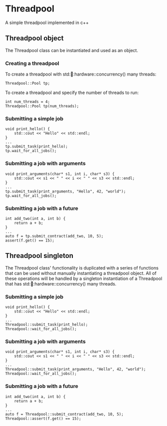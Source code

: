 # Threadpool
A simple threadpool implemented in c++

## Threadpool object
The Threadpool class can be instantiated and used as an object.

### Creating a threadpool

To create a threadpool with std::thread::hardware::concurrency() many threads:

    Threadpool::Pool tp;

To create a threadpool and specify the number of threads to run:

    int num_threads = 4;
    Threadpool::Pool tp(num_threads);

### Submitting a simple job

    void print_hello() {
        std::cout << "Hello" << std::endl;
    }
    ...
    tp.submit_task(print_hello);
    tp.wait_for_all_jobs();

### Submitting a job with arguments

    void print_arguments(char* s1, int i, char* s3) {
        std::cout << s1 << " " << i << " " << s3 << std::endl;
    }
    ...
    tp.submit_task(print_arguments, "Hello", 42, "world");
    tp.wait_for_all_jobs();

### Submitting a job with a future

    int add_two(int a, int b) {
        return a + b;
    }
    ...
    auto f = tp.submit_contract(add_two, 10, 5);
    assert(f.get() == 15);

## Threadpool singleton
The Threadpool class' functionality is duplicated with a series of functions
that can be used without manually instantiating a threadpool object. All of
these operations will be handled by a singleton instantiation of a Threadpool
that has std::thread::hardware::concurrency() many threads.

### Submitting a simple job

    void print_hello() {
        std::cout << "Hello" << std::endl;
    }
    ...
    Threadpool::submit_task(print_hello);
    Threadpool::wait_for_all_jobs();

### Submitting a job with arguments

    void print_arguments(char* s1, int i, char* s3) {
        std::cout << s1 << " " << i << " " << s3 << std::endl;
    }
    ...
    Threadpool::submit_task(print_arguments, "Hello", 42, "world");
    Threadpool::wait_for_all_jobs();

### Submitting a job with a future

    int add_two(int a, int b) {
        return a + b;
    }
    ...
    auto f = Threadpool::submit_contract(add_two, 10, 5);
    Threadpool::assert(f.get() == 15);
    
